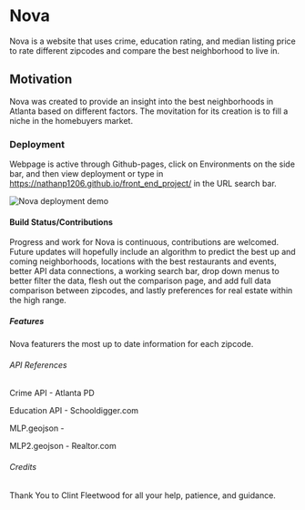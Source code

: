 # Nova 

Nova is a website that uses crime, education rating, and median listing price to rate different zipcodes and compare the best neighborhood to live in.

## Motivation

Nova was created to provide an insight into the best neighborhoods in Atlanta based on different factors. The movitation for its creation is to fill a niche in the homebuyers market.

### Deployment 

Webpage is active through Github-pages, click on Environments on the side bar, and then view deployment or type in https://nathanp1206.github.io/front_end_project/ in the URL search bar. 

![Nova deployment demo](./images/nova_deployment.gif)

#### Build Status/Contributions

Progress and work for Nova is continuous, contributions are welcomed. Future updates will hopefully include an algorithm to predict the best up and coming neighborhoods, locations with the best restaurants and events, better API data connections, a working search bar, drop down menus to better filter the data, flesh out the comparison page, and add full data comparison between zipcodes, and lastly preferences for real estate within the high range.

##### Features

Nova featurers the most up to date information for each zipcode.

###### API References

Crime API - Atlanta PD

Education API - Schooldigger.com

MLP.geojson -

MLP2.geojson - Realtor.com

###### Credits

Thank You to Clint Fleetwood for all your help, patience, and guidance. 














